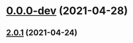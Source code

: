 # [0.0.0-dev](https://github.com/AlexRogalskiy/github-action-node-dependency/compare/v2.0.1...v0.0.0-dev) (2021-04-28)



## [2.0.1](https://github.com/AlexRogalskiy/github-action-node-dependency/compare/2.0.1...v2.0.1) (2021-04-24)



